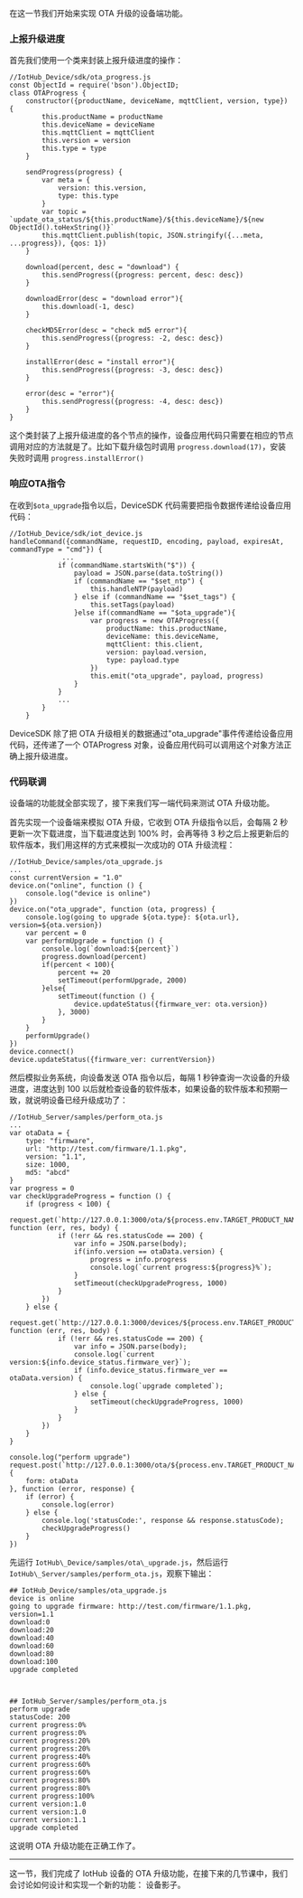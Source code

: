 在这一节我们开始来实现 OTA 升级的设备端功能。

### 上报升级进度

首先我们使用一个类来封装上报升级进度的操作：

    
    
    //IotHub_Device/sdk/ota_progress.js
    const ObjectId = require('bson').ObjectID;
    class OTAProgress {
        constructor({productName, deviceName, mqttClient, version, type}) {
            this.productName = productName
            this.deviceName = deviceName
            this.mqttClient = mqttClient
            this.version = version
            this.type = type
        }
    
        sendProgress(progress) {
            var meta = {
                version: this.version,
                type: this.type
            }
            var topic = `update_ota_status/${this.productName}/${this.deviceName}/${new ObjectId().toHexString()}`
            this.mqttClient.publish(topic, JSON.stringify({...meta, ...progress}), {qos: 1})
        }
    
        download(percent, desc = "download") {
            this.sendProgress({progress: percent, desc: desc})
        }
    
        downloadError(desc = "download error"){
            this.download(-1, desc)
        }
    
        checkMD5Error(desc = "check md5 error"){
            this.sendProgress({progress: -2, desc: desc})
        }
    
        installError(desc = "install error"){
            this.sendProgress({progress: -3, desc: desc})
        }
    
        error(desc = "error"){
            this.sendProgress({progress: -4, desc: desc})
        }
    }
    

这个类封装了上报升级进度的各个节点的操作，设备应用代码只需要在相应的节点调用对应的方法就是了。比如下载升级包时调用
`progress.download(17)`，安装失败时调用 `progress.installError()`

### 响应OTA指令

在收到`$ota_upgrade`指令以后，DeviceSDK 代码需要把指令数据传递给设备应用代码：

    
    
    //IotHub_Device/sdk/iot_device.js
    handleCommand({commandName, requestID, encoding, payload, expiresAt, commandType = "cmd"}) {
                 ...
                if (commandName.startsWith("$")) {
                    payload = JSON.parse(data.toString())
                    if (commandName == "$set_ntp") {
                        this.handleNTP(payload)
                    } else if (commandName == "$set_tags") {
                        this.setTags(payload)
                    }else if(commandName == "$ota_upgrade"){
                        var progress = new OTAProgress({
                            productName: this.productName,
                            deviceName: this.deviceName,
                            mqttClient: this.client,
                            version: payload.version,
                            type: payload.type
                        })
                        this.emit("ota_upgrade", payload, progress)
                    }
                }
                ...
            }
        }
    

DeviceSDK 除了把 OTA 升级相关的数据通过"ota_upgrade"事件传递给设备应用代码，还传递了一个 OTAProgress
对象，设备应用代码可以调用这个对象方法正确上报升级进度。

### 代码联调

设备端的功能就全部实现了，接下来我们写一端代码来测试 OTA 升级功能。

首先实现一个设备端来模拟 OTA 升级，它收到 OTA 升级指令以后，会每隔 2 秒更新一次下载进度，当下载进度达到 100% 时，会再等待 3
秒之后上报更新后的软件版本，我们用这样的方式来模拟一次成功的 OTA 升级流程：

    
    
    //IotHub_Device/samples/ota_upgrade.js
    ...
    const currentVersion = "1.0"
    device.on("online", function () {
        console.log("device is online")
    })
    device.on("ota_upgrade", function (ota, progress) {
        console.log(going to upgrade ${ota.type}: ${ota.url}, version=${ota.version})
        var percent = 0
        var performUpgrade = function () {
            console.log(`download:${percent}`)
            progress.download(percent)
            if(percent < 100){
                percent += 20
                setTimeout(performUpgrade, 2000)
            }else{
                setTimeout(function () {
                    device.updateStatus({firmware_ver: ota.version})
                }, 3000)
            }
        }
        performUpgrade()
    })
    device.connect()
    device.updateStatus({firmware_ver: currentVersion})
    

然后模拟业务系统，向设备发送 OTA 指令以后，每隔 1 秒钟查询一次设备的升级进度，进度达到 100
以后就检查设备的软件版本，如果设备的软件版本和预期一致，就说明设备已经升级成功了：

    
    
    //IotHub_Server/samples/perform_ota.js
    ...
    var otaData = {
        type: "firmware",
        url: "http://test.com/firmware/1.1.pkg",
        version: "1.1",
        size: 1000,
        md5: "abcd"
    }
    var progress = 0
    var checkUpgradeProgress = function () {
        if (progress < 100) {
            request.get(`http://127.0.0.1:3000/ota/${process.env.TARGET_PRODUCT_NAME}/${process.env.TARGET_DEVICE_NAME}`, function (err, res, body) {
                if (!err && res.statusCode == 200) {
                    var info = JSON.parse(body);
                    if(info.version == otaData.version) {
                        progress = info.progress
                        console.log(`current progress:${progress}%`);
                    }
                    setTimeout(checkUpgradeProgress, 1000)
                }
            })
        } else {
            request.get(`http://127.0.0.1:3000/devices/${process.env.TARGET_PRODUCT_NAME}/${process.env.TARGET_DEVICE_NAME}`, function (err, res, body) {
                if (!err && res.statusCode == 200) {
                    var info = JSON.parse(body);
                    console.log(`current version:${info.device_status.firmware_ver}`);
                    if (info.device_status.firmware_ver == otaData.version) {
                        console.log(`upgrade completed`);
                    } else {
                        setTimeout(checkUpgradeProgress, 1000)
                    }
                }
            })
        }
    }
    
    console.log("perform upgrade")
    request.post(`http://127.0.0.1:3000/ota/${process.env.TARGET_PRODUCT_NAME}/${process.env.TARGET_DEVICE_NAME}`, {
        form: otaData
    }, function (error, response) {
        if (error) {
            console.log(error)
        } else {
            console.log('statusCode:', response && response.statusCode);
            checkUpgradeProgress()
        }
    })
    

先运行 `IotHub\_Device/samples/ota\_upgrade.js`，然后运行
`IotHub\_Server/samples/perform_ota.js`，观察下输出：

    
    
    ## IotHub_Device/samples/ota_upgrade.js
    device is online
    going to upgrade firmware: http://test.com/firmware/1.1.pkg, version=1.1
    download:0
    download:20
    download:40
    download:60
    download:80
    download:100
    upgrade completed
    
    
    
    ## IotHub_Server/samples/perform_ota.js
    perform upgrade
    statusCode: 200
    current progress:0%
    current progress:0%
    current progress:20%
    current progress:20%
    current progress:40%
    current progress:60%
    current progress:60%
    current progress:80%
    current progress:80%
    current progress:100%
    current version:1.0
    current version:1.0
    current version:1.1
    upgrade completed
    

这说明 OTA 升级功能在正确工作了。

* * *

这一节，我们完成了 IotHub 设备的 OTA 升级功能，在接下来的几节课中，我们会讨论如何设计和实现一个新的功能： 设备影子。

